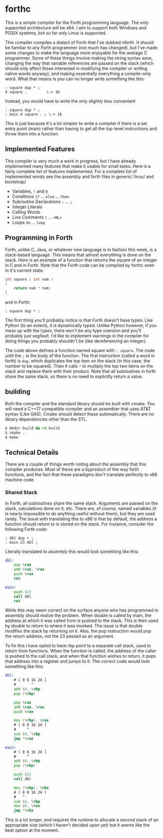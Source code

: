 # forthc

This is a simple compiler for the Forth programming language. The only supported
architecture will be x64. I aim to support both Windows and POSIX systems, but
so far only Linux is supported.

This compiler compiles a dialect of Forth that I've dubbed nforth. It should be
familiar to any Forth programmer (not much has changed), but I've made some
changes to make the language more enjoyable for the average C programmer. Some
of these things involve making the string syntax sane, changing the way that
variable references are passed on the stack (which should only affect those
interested in modifying the compiler or writing native words anyway), and making
essentially everything a compile-only word. What that means is you can no longer
write something like this:

```forth
: square dup * ;
4 square .         \-> 16
```

Instead, you would have to write the only slightly less convenient

```forth
: square dup * ;
: main 4 square . ; \-> 16
```

This is just because it's a lot simpler to write a compiler if there is a set
entry point (main) rather than having to get all the top-level instructions and
throw them into a function.

## Implemented Features

This compiler is very much a work in progress, but I have already implemented
many features that make it usable for small tasks. Here is a fairly complete
list of features implemented. For a complete list of implemented words see
the assembly and forth files in generic/ linux/ and bootstrap/

- Variables, `!` and `@`
- Conditions `if` ... `else` ... `then`
- Subroutine Declarations `:` ... `;`
- Integer Literals
- Calling Words
- Line Comments `\` ... `<NL>`
- Loops `do` ... `loop`

## Programming in Forth

Forth, unlike C, Java, or whatever new language is in fashion this week, is a
stack-based language. This means that almost everything is done on the stack.
Here is an example of a function that returns the square of an integer in C and
in Forth. Note that the Forth code can be compiled by forthc even in it's
current state.

```c
int square ( int num )
{
    return num * num;
}
```

and in Forth:

```forth
: square dup * ;
```

The first thing you'll probably notice is that Forth doesn't have types. Like
Python (to an extent), it is dynamically typed. Unlike Python however, if you
mess up with the types, there won't be any type coersion and you'll probably
just segfault. I'd like to implement warnings in the compiler for doing things
you probably shouldn't be (like dereferencing an integer).

The code above defines a function named square with `: square`. The code until
the `;` is the body of the function. The first instruction (called a word in
forth) is `dup`, which duplicates the top item on the stack (in this case, the
number to be squared). Then it calls `*` to multiply the top two items on the
stack and replace them with their product. Note that all subroutines in forth
share the same stack, so there is no need to explicitly return a value.

## building

Both the compiler and the standard library should be built with cmake. You will
need a C++17 compatible compiler and an assembler that uses AT&T syntax (Like
GAS). Cmake should detect these automatically. There are no library dependencies
other than the STL.

```sh
$ mkdir build && cd build
$ cmake ..
$ make
```

## Technical Details

There are a couple of things worth noting about the assembly that this compiler
produces. Most of these are a byproduct of the way forth functions, and the fact
that these paradigms don't translate perfectly to x86 machine code.

### Shared Stack

In Forth, all subroutines share the same stack. Arguments are passed on the
stack, calculations done on it, etc. There are, of course, named variables
(it is nearly impossible to do anything useful without them), but they are
used rarely. The issue with translating this to x86 is that by default, the
address a function should return to is stored on the stack. For instance,
consider the following Forth code:

```forth
: dbl dup + ;
: main 23 dbl ;
```

Literally translated to assembly this would look something like this:

```asm
dbl:
    pop %rax
    add %rax, %rax
    push %rax
    ret

main:
    push $23
    call dbl
    ret
```

While this may seem correct on the surface anyone who has programmed in
assembly should realize the problem. When double is called by main, the
address at which it was called from is pushed to the stack. This is then
used by double to return to where it was invoked. The issue is that double
modifies the stack by returning on it. Also, the pop instruction would pop
the return address, not the 23 passed as an argument.

To fix this I have opted to have rbp point to a separate call stack, used to
return from functions. When the function is called, the address of the
caller is pushed to the call stack, and when that function wishes to return,
it pops that address into a register and jumps to it. The correct code would
look something like this:

```asm
dbl:
    # [ 0 8 16 24 ]
    #       ^
    add $8, %rbp
    pop (%rbp)

    pop %rax
    add %rax, %rax
    push %rax

    mov (%rbp), %rax
    # [ 0 8 16 24 ]
    #     ^
    sub $8, %rbp
    jmp *%rax

main:
    # [ 0 8 16 24 ]
    #     ^
    add $8, %rbp
    pop (%rbp)

    push $23
    call dbl

    mov (%rbp), %rbx
    # [ 0 8 16 24 ]
    #   ^
    sub $8, %rbp
    mov $0, %rax
    jmp *%rbx
```

This is a lot longer, and requires the runtime to allocate a second stack of
an appropriate size (which I haven't decided upon yet) but it seems like the
best option at the moment.

